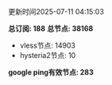 更新时间2025-07-11 04:15:03

**总订阅: 188**
**总节点: 38168**
- vless节点: 14903
- hysteria2节点: 10

**google ping有效节点: 283**
